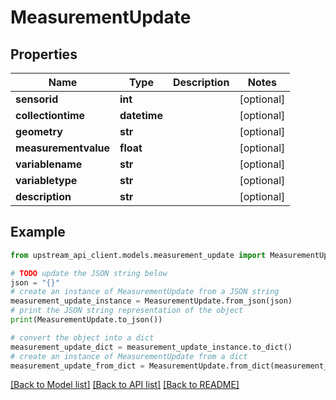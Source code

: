 # MeasurementUpdate


## Properties

Name | Type | Description | Notes
------------ | ------------- | ------------- | -------------
**sensorid** | **int** |  | [optional] 
**collectiontime** | **datetime** |  | [optional] 
**geometry** | **str** |  | [optional] 
**measurementvalue** | **float** |  | [optional] 
**variablename** | **str** |  | [optional] 
**variabletype** | **str** |  | [optional] 
**description** | **str** |  | [optional] 

## Example

```python
from upstream_api_client.models.measurement_update import MeasurementUpdate

# TODO update the JSON string below
json = "{}"
# create an instance of MeasurementUpdate from a JSON string
measurement_update_instance = MeasurementUpdate.from_json(json)
# print the JSON string representation of the object
print(MeasurementUpdate.to_json())

# convert the object into a dict
measurement_update_dict = measurement_update_instance.to_dict()
# create an instance of MeasurementUpdate from a dict
measurement_update_from_dict = MeasurementUpdate.from_dict(measurement_update_dict)
```
[[Back to Model list]](../README.md#documentation-for-models) [[Back to API list]](../README.md#documentation-for-api-endpoints) [[Back to README]](../README.md)


